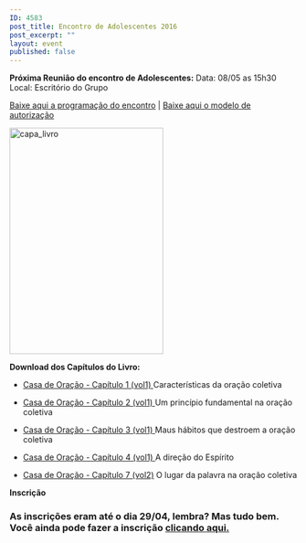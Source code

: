 ```yaml
---
ID: 4583
post_title: Encontro de Adolescentes 2016
post_excerpt: ""
layout: event
published: false
---
```

<strong>Próxima Reunião do encontro de Adolescentes:</strong>
Data: 08/05 as 15h30
Local: Escritório do Grupo

<a href="http://www.gruponews.com.br/wp-content/uploads/2016/03/Programacao_Encontro_Adolescentes.pdf" target="_blank" rel="">Baixe aqui a programação do encontro</a> | <a href="http://www.gruponews.com.br/wp-content/uploads/2016/03/Modelo_Autorização.pdf" target="_blank" rel="">Baixe aqui o modelo de autorização</a>

<img class="wp-image-4590 alignleft" src="http://www.gruponews.com.br/wp-content/uploads/2016/03/capa_livro.png" alt="capa_livro" width="269" height="396" />

<strong>Download dos Capítulos do Livro:</strong>
<ul>
 	<li><a href="http://www.gruponews.com.br/wp-content/uploads/2016/03/Casa-de-Oracao_Capitulo1.pdf" target="_blank" rel="">Casa de Oração - Capítulo 1 (vol1)
</a>Características da oração coletiva</li>
</ul>
<ul>
 	<li><a href="http://www.gruponews.com.br/wp-content/uploads/2016/03/Casa-de-Oracao_Capitulo2.pdf" target="_blank" rel="">Casa de Oração - Capítulo 2 (vol1)
</a>Um princípio fundamental na oração coletiva</li>
</ul>
<ul>
 	<li><a href="http://www.gruponews.com.br/wp-content/uploads/2016/03/Casa-de-Oracao_Capitulo3.pdf" target="_blank" rel="">Casa de Oração - Capítulo 3 (vol1)
</a>Maus hábitos que destroem a oração coletiva</li>
</ul>
<ul>
 	<li><a href="http://www.gruponews.com.br/wp-content/uploads/2016/03/Cap4-CasadeOracao.pdf" target="_blank" rel="">Casa de Oração - Capítulo 4 (vol1)
</a>A direção do Espírito</li>
</ul>
<ul>
 	<li><a href="http://www.gruponews.com.br/wp-content/uploads/2016/03/Casa-de-Oracao-Vol2-Cap7.pdf" target="_blank" rel="">Casa de Oração - Capítulo 7 (vol2)</a>
O lugar da palavra na oração coletiva</li>
</ul>
<strong>Inscrição</strong>
<h3>As inscrições eram até o dia 29/04, lembra?
Mas tudo bem. Você ainda pode fazer a inscrição <a href="https://docs.google.com/forms/d/19m9aOkmZ72nUV2OoDTMOV8afhTXB9vWk_-QyRlmnq-0/viewform" target="_blank">clicando aqui.</a></h3>
&nbsp;

&nbsp;